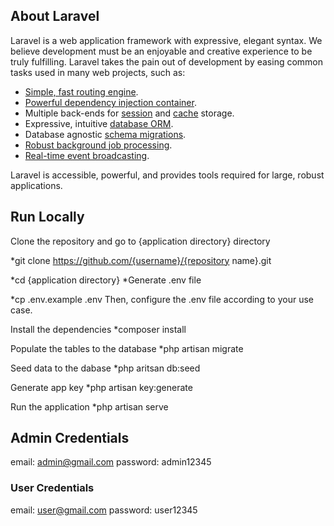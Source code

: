 
## About Laravel

Laravel is a web application framework with expressive, elegant syntax. We believe development must be an enjoyable and creative experience to be truly fulfilling. Laravel takes the pain out of development by easing common tasks used in many web projects, such as:

- [Simple, fast routing engine](https://laravel.com/docs/routing).
- [Powerful dependency injection container](https://laravel.com/docs/container).
- Multiple back-ends for [session](https://laravel.com/docs/session) and [cache](https://laravel.com/docs/cache) storage.
- Expressive, intuitive [database ORM](https://laravel.com/docs/eloquent).
- Database agnostic [schema migrations](https://laravel.com/docs/migrations).
- [Robust background job processing](https://laravel.com/docs/queues).
- [Real-time event broadcasting](https://laravel.com/docs/broadcasting).

Laravel is accessible, powerful, and provides tools required for large, robust applications.

## Run Locally
Clone the repository and go to {application directory} directory

*git clone https://github.com/{username}/{repository name}.git

*cd {application directory}
*Generate .env file

*cp .env.example .env
Then, configure the .env file according to your use case.

Install the dependencies
*composer install

Populate the tables to the database
*php artisan migrate

Seed data to the dabase
*php aritsan db:seed

Generate app key
*php artisan key:generate

Run the application
*php artisan serve

## Admin Credentials
email: admin@gmail.com
password: admin12345


### User Credentials
email: user@gmail.com
password: user12345


